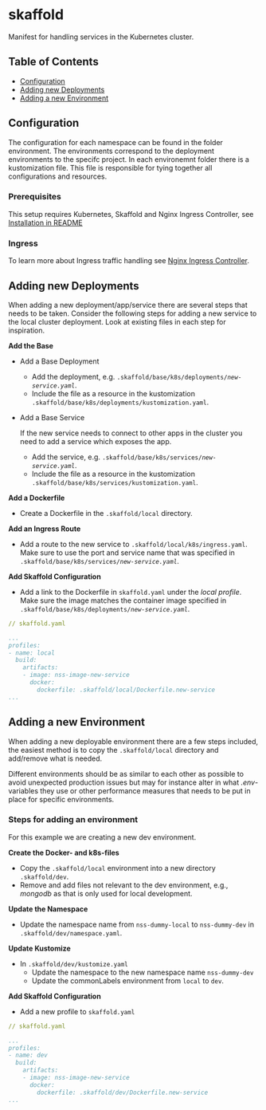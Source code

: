 # skaffold
Manifest for handling services in the Kubernetes cluster. 


## Table of Contents
- [Configuration](#configuration)
- [Adding new Deployments](#adding-new-deployments)
- [Adding a new Environment](#adding-a-new-environment)


## Configuration
The configuration for each namespace can be found in the folder environment. The environments correspond to the deployment environments to the specifc project. In each environemnt folder there is a kustomization file. This file is responsible for tying together all configurations and resources.

### Prerequisites
This setup requires Kubernetes, Skaffold and Nginx Ingress Controller, see [Installation in README](../README.md)

### Ingress
To learn more about Ingress traffic handling see [Nginx Ingress Controller](https://kubernetes.github.io/ingress-nginx/user-guide/basic-usage/).

## Adding new Deployments
When adding a new deployment/app/service there are several steps that needs to be taken. Consider the following steps for adding a new service to the local cluster deployment. Look at existing files in each step for inspiration.

**Add the Base**
- Add a Base Deployment
  - Add the deployment, e.g. `.skaffold/base/k8s/deployments/`*`new-service.yaml`*.
  - Include the file as a resource in the kustomization `.skaffold/base/k8s/deployments/kustomization.yaml`.

- Add a Base Service 
  
  If the new service needs to connect to other apps in the cluster you need to add a service which exposes the app.

  - Add the service, e.g. `.skaffold/base/k8s/services/`*`new-service.yaml`*.
  - Include the file as a resource in the kustomization `.skaffold/base/k8s/services/kustomization.yaml`.

**Add a Dockerfile** 

- Create a Dockerfile in the `.skaffold/local` directory.

**Add an Ingress Route**
- Add a route to the new service to `.skaffold/local/k8s/ingress.yaml`. Make sure to use the port and service name that was specified in `.skaffold/base/k8s/services/`*`new-service.yaml`*.

**Add Skaffold Configuration**
- Add a link to the Dockerfile in `skaffold.yaml` under the *local profile*. Make sure the image matches the container image specified in `.skaffold/base/k8s/deployments/`*`new-service.yaml`*.

```yaml
// skaffold.yaml

...
profiles:
- name: local
  build:
    artifacts:
    - image: nss-image-new-service
      docker:
        dockerfile: .skaffold/local/Dockerfile.new-service
...
```

## Adding a new Environment

When adding a new deployable environment there are a few steps included, the easiest method is to copy the `.skaffold/local` directory and add/remove what is needed. 

Different environments should be as similar to each other as possible to avoid unexpected production issues but may for instance alter in what *.env*-variables they use or other performance measures that needs to be put in place for specific environments. 

### Steps for adding an environment

For this example we are creating a new dev environment.

**Create the Docker- and k8s-files**
- Copy the `.skaffold/local` environment into a new directory `.skaffold/dev`. 
- Remove and add files not relevant to the dev environment, e.g., *mongodb* as that is only used for local development. 

**Update the Namespace**
- Update the namespace name from `nss-dummy-local` to `nss-dummy-dev` in `.skaffold/dev/namespace.yaml`.

**Update Kustomize**
- In `.skaffold/dev/kustomize.yaml`
  - Update the namespace to the new namespace name `nss-dummy-dev` 
  - Update the commonLabels environment from `local` to `dev`.

**Add Skaffold Configuration**
- Add a new profile to `skaffold.yaml`

```yaml
// skaffold.yaml

...
profiles:
- name: dev
  build:
    artifacts:
    - image: nss-image-new-service
      docker:
        dockerfile: .skaffold/dev/Dockerfile.new-service
...
```